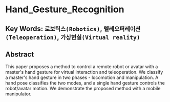 # Hand_Gesture_Recognition

## Key Words: `로보틱스(Robotics)`, `텔레오퍼레이션(Teleoperation)`, `가상현실(Virtual reality)`

## Abstract

This paper proposes a method to control a remote robot or avatar with a master's hand gesture for virtual interaction and teleoperation.
We classify a master's hand gesture in two phases - locomotion and manipulation.
A hand pose classifies the two modes, and a single hand gesture controls the robot/avatar motion.
We demonstrate the proposed method with a mobile manipulator.

